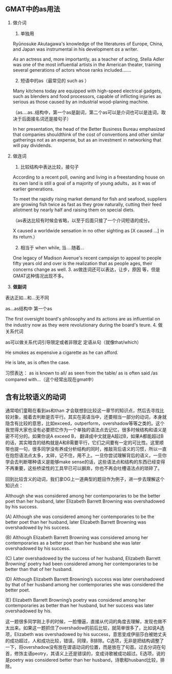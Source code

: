 ## GMAT中的as用法
1. 做介词
    1. 单独用

    Ryūnosuke Akutagawa's knowledge of the literatures of Europe, China, and Japan was instrumental in his development *as* a writer.
    
    *As* an actress and, more importantly, as a teacher of acting, Stella Adler was one of the most influential artists in the American theater, training several generations of actors whose ranks included.......
    
    2. 短语中的as（最常见的 such as ）
    
    Many kitchens today are equipped with high-speed electrical gadgets, such as blenders and food processors, capable of inflicting injuries as serious as those caused by an industrial wood-planing machine.
    
    （as....as..结构中，第一个as是副词，第二个as可以是介词也可以是连词，取决于后面接名词还是接句子）
    
    In her presentation, the head of the Better Business Bureau emphasized that companies shouldthink of the cost of conventions and other similar gatherings  not as an expense, but as an investment in networking that will pay dividends.
2. 做连词
    1. 比较结构中表达比较，接句子
    
    According to a recent poll, owning and living in a freestanding house on its own land is still a goal of a majority of young adults，as it was of earlier generations. 

    To meet the rapidly rising market demand for fish and seafood, suppliers are growing fish twice as fast as they grow naturally, cutting their feed allotment by nearly half and raising them on special diets.
    
    （as表达比较有时候会省略，以至于后面只接了一个介词短语的成分。
    
    X caused a worldwide sensation in no other sighting as [X caused ...] in its return.）
    
    2. 相当于 when  while, 当....随着...
    
    One legacy of Madison Avenue's recent campaign to appeal to people fifty years old and over is the realization that as people ages, their concerns change as well.
    3. as做连词还可以表达，让步，原因 等，但是GMAT这种情况出现不多。

3. **做副词**

表达正如...和...无不同

 as...as结构中 第一个as 

The first oversight board's philosophy and its actions are as influential on the industry now as they were revolutionary during the board's teure.
4. 做关系代词

as可以做关系代词引导限定或者非限定 定语从句（就像that/which）

He smokes as expensive a cigarette as he can afford. 

He is late, as is often the case.

习惯表达： as is known to all/ as seen from the table/ as is often said /as compared with...（这个经常出现在gmat中）

## 含有比较语义的动词
通常咱们童鞋在看到as和than 才会联想到比较这一章节的知识点，然后去寻找比较对象，接着去判断是否平行。其实在英语当中，还要相当一部分的动词，本身就隐含有比较的意思，比如exceed，outperform，overshadow等等之类的。这个我觉得大家也没有必要把它作为一个单独的语法点去记忆，很多时候结构和语义是密不可分的。如果你说A exceed B， 翻译成中文就是A超过B，如果A都能超过B的话，其实暗含的结构就是A和B需要平行，它们之间要有一定的可比性。这里顺带也提一句，很多同学没有养成分析结构的同时，推敲背后语义的习惯，所以一直在抱怨语法点太多，太碎，记不住，用不上。一旦你尝试理解背后的语义，一旦你学会去判断哪种语义是能够make sense的话，这些语法点和结构的东西已经变得不再重要，这些桥梁性的工具早已可以摒弃，你也不再会吐槽语法点的琐碎了。

回到比较含义的动词，我们拿OG上一道典型的题目作为例子，进一步去理解这个知识点：

Although she was considered among her contemporaries to be the better poet than her husband, later Elizabeth Barrett Browning was overshadowed by his success.

(A) Although she was considered among her contemporaries to be the better poet than her husband, later Elizabeth Barrett Browning was overshadowed by his success.

(B) Although Elizabeth Barrett Browning was considered among her contemporaries as a better poet than her husband she was later overshadowed by his success.

(C) Later overshadowed by the success of her husband, Elizabeth Barrett Browning’ poetry had been considered among her contemporaries to be better than that of her husband.

(D) Although Elizabeth Barrett Browning’s success was later overshadowed by that of her husband among her contemporaries she was considered the better poet.

(E) Elizabeth Barrett Browning’s poetry was considered among her contemporaries as better than her husband, but her success was later overshadowed by his.

 

这一题很多同学刚上手的时候，一脸懵逼，直接从代词的角度去理解，发现也做不太出来。如果这一题抓住了overshadow的前后比较，就简单很多了，比如说A选项，Elizabeth was overshadowed by his success，意思变成伊丽莎白被她丈夫的成功超过，人和成功比较，错误。同理，B排除。C选项，无非是把结构调整了一下，将overshadow没有放在谓语动词的位置，而是放在了句首。过去分词在句首，修饰主语peotry，其语义上还是错误的，变成诗歌被成功超过。E选项，说的是poetry was considered better than her husband，诗歌和husband比较，排除。